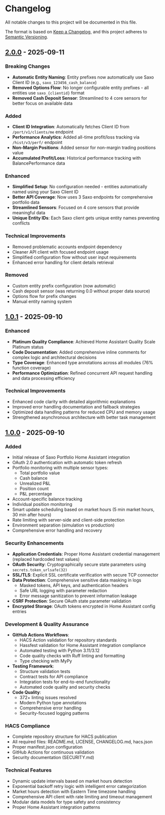 # Changelog

All notable changes to this project will be documented in this file.

The format is based on [Keep a Changelog](https://keepachangelog.com/en/1.0.0/),
and this project adheres to [Semantic Versioning](https://semver.org/spec/v2.0.0.html).

## [2.0.0] - 2025-09-11

### Breaking Changes
- **Automatic Entity Naming**: Entity prefixes now automatically use Saxo Client ID (e.g., `saxo_123456_cash_balance`)
- **Removed Options Flow**: No longer configurable entity prefixes - all entities use `saxo_{clientid}` format
- **Removed Cash Deposit Sensor**: Streamlined to 4 core sensors for better focus on available data

### Added
- **Client ID Integration**: Automatically fetches Client ID from `/port/v1/clients/me` endpoint
- **Performance Analytics**: Added all-time profit/loss tracking via `/hist/v3/perf/` endpoint
- **Non-Margin Positions**: Added sensor for non-margin trading positions value
- **Accumulated Profit/Loss**: Historical performance tracking with BalancePerformance data

### Enhanced
- **Simplified Setup**: No configuration needed - entities automatically named using your Saxo Client ID
- **Better API Coverage**: Now uses 3 Saxo endpoints for comprehensive portfolio data
- **Streamlined Sensors**: Focused on 4 core sensors that provide meaningful data
- **Unique Entity IDs**: Each Saxo client gets unique entity names preventing conflicts

### Technical Improvements
- Removed problematic accounts endpoint dependency
- Cleaner API client with focused endpoint usage
- Simplified configuration flow without user input requirements
- Enhanced error handling for client details retrieval

### Removed
- Custom entity prefix configuration (now automatic)
- Cash deposit sensor (was returning 0.0 without proper data source)
- Options flow for prefix changes
- Manual entity naming system

## [1.0.1] - 2025-09-10

### Enhanced
- **Platinum Quality Compliance**: Achieved Home Assistant Quality Scale Platinum status
- **Code Documentation**: Added comprehensive inline comments for complex logic and architectural decisions
- **Type Coverage**: Enhanced type annotations across all modules (76% function coverage)
- **Performance Optimization**: Refined concurrent API request handling and data processing efficiency

### Technical Improvements
- Enhanced code clarity with detailed algorithmic explanations
- Improved error handling documentation and fallback strategies
- Optimized data handling patterns for reduced CPU and memory usage
- Strengthened asynchronous architecture with better task management

## [1.0.0] - 2025-09-10

### Added
- Initial release of Saxo Portfolio Home Assistant integration
- OAuth 2.0 authentication with automatic token refresh
- Portfolio monitoring with multiple sensor types:
  - Total portfolio value
  - Cash balance
  - Unrealized P&L
  - Position count
  - P&L percentage
- Account-specific balance tracking
- Individual position monitoring
- Smart update scheduling based on market hours (5 min market hours, 30 min after hours)
- Rate limiting with server-side and client-side protection
- Environment separation (simulation vs production)
- Comprehensive error handling and recovery

### Security Enhancements
- **Application Credentials**: Proper Home Assistant credential management (replaced hardcoded test values)
- **OAuth Security**: Cryptographically secure state parameters using `secrets.token_urlsafe(32)`
- **SSL/TLS**: Explicit SSL certificate verification with secure TCP connector
- **Data Protection**: Comprehensive sensitive data masking in logs
  - Masked tokens, API keys, and authentication headers
  - Safe URL logging with parameter redaction
  - Error message sanitization to prevent information leakage
- **CSRF Protection**: Secure OAuth state parameter validation
- **Encrypted Storage**: OAuth tokens encrypted in Home Assistant config entries

### Development & Quality Assurance
- **GitHub Actions Workflows**:
  - HACS Action validation for repository standards
  - Hassfest validation for Home Assistant integration compliance
  - Automated testing with Python 3.11/3.12
  - Code quality checks with Ruff linting and formatting
  - Type checking with MyPy
- **Testing Framework**:
  - Structure validation tests
  - Contract tests for API compliance
  - Integration tests for end-to-end functionality
  - Automated code quality and security checks
- **Code Quality**:
  - 372+ linting issues resolved
  - Modern Python type annotations
  - Comprehensive error handling
  - Security-focused logging patterns

### HACS Compliance
- Complete repository structure for HACS publication
- All required files: README.md, LICENSE, CHANGELOG.md, hacs.json
- Proper manifest.json configuration
- GitHub Actions for continuous validation
- Security documentation (SECURITY.md)

### Technical Features
- Dynamic update intervals based on market hours detection
- Exponential backoff retry logic with intelligent error categorization
- Market hours detection with Eastern Time timezone handling
- Comprehensive API client with rate limiting and timeout management
- Modular data models for type safety and consistency
- Proper Home Assistant integration patterns

[2.0.0]: https://github.com/steynovich/ha-saxo-portfolio/releases/tag/v2.0.0
[1.0.1]: https://github.com/steynovich/ha-saxo-portfolio/releases/tag/v1.0.1
[1.0.0]: https://github.com/steynovich/ha-saxo-portfolio/releases/tag/v1.0.0
